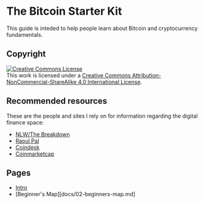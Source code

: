 # The Bitcoin Starter Kit

This guide is inteded to help people learn about Bitcoin and cryptocurrency fundamentals.

## Copyright

<a rel="license" href="http://creativecommons.org/licenses/by-nc-sa/4.0/"><img alt="Creative Commons License" style="border-width:0" src="https://i.creativecommons.org/l/by-nc-sa/4.0/88x31.png" /></a><br />This work is licensed under a <a rel="license" href="http://creativecommons.org/licenses/by-nc-sa/4.0/">Creative Commons Attribution-NonCommercial-ShareAlike 4.0 International License</a>.

## Recommended resources

These are the people and sites I rely on for information regarding the digital finance space:

* [NLW/The Breakdown](https://www.coindesk.com/podcasts/the-breakdown-with-nlw)
* [Raoul Pal](https://twitter.com/RaoulGMI)
* [Coindesk](https://www.coindesk.com/)
* [Coinmarketcap](https://coinmarketcap.com/)


## Pages
* [Intro](docs/01-intro.md)
* [Beginner's Map][docs/02-beginners-map.md]

